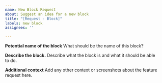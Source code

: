 ```yaml
---
name: New Block Request
about: Suggest an idea for a new block
title: "[Request - Block]"
labels: new block
assignees: ''

---
```


**Potential name of the block**
What should be the name of this block?

**Describe the block.**
Describe what the block is and what it should be able to do.

**Additional context**
Add any other context or screenshots about the feature request here.
